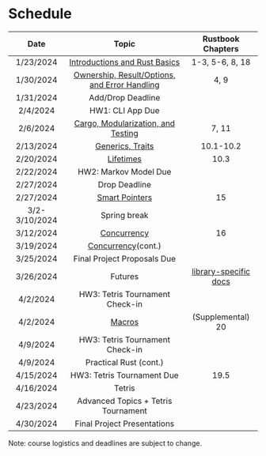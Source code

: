 # Schedule

|     Date      |                                                                 Topic                                                                 |                                      Rustbook Chapters                                       |
| :-----------: | :-----------------------------------------------------------------------------------------------------------------------------------: | :------------------------------------------------------------------------------------------: |
|   1/23/2024   |         [Introductions and Rust Basics](https://docs.google.com/presentation/d/1NhWXh2qgb6p87PsVmaAnrQYthtdTCugRxdLPwUMdVh8/)         |                                       1-3, 5-6, 8, 18                                        |
|   1/30/2024   | [Ownership, Result/Options, and Error Handling](https://docs.google.com/presentation/d/1xbY_a3U1OyAtUxUD7oaL7xoORyjFGQwB2LfnaQ68IV0/) |                                             4, 9                                             |
|   1/31/2024   |                                                           Add/Drop Deadline                                                           |                                                                                              |
|   2/4/2024    |                                                           HW1: CLI App Due                                                            |                                                                                              |
|   2/6/2024    |      [Cargo, Modularization, and Testing](https://docs.google.com/presentation/d/1SFtYVr5OItfE8PjBYTGVaFcnPIZGMwpLkDMG-_MMWLw/)       |                                            7, 11                                             |
|   2/13/2024   |               [Generics, Traits](https://docs.google.com/presentation/d/1U4ChCn9zZE2vLb87_hZTzP1S2VdUS7mmm6p7aRiQk90/)                |                                          10.1-10.2                                           |
|   2/20/2024   |                   [Lifetimes](https://docs.google.com/presentation/d/1QFBiEFNd6XDxEEXO3nugpZ0hwdsE2y43EY7N-8zF9-4/)                   |                                             10.3                                             |
|   2/22/2024   |                                                         HW2: Markov Model Due                                                         |                                                                                              |
|   2/27/2024   |                                                             Drop Deadline                                                             |                                                                                              |
|   2/27/2024   |                [Smart Pointers](https://docs.google.com/presentation/d/1SS6SxLO64SLMinTTIbeUcRmsFjzqZAk_20AwYwdLdys/)                 |                                              15                                              |
| 3/2-3/10/2024 |                                                             Spring break                                                              |                                                                                              |
|   3/12/2024   |          [Concurrency](https://docs.google.com/presentation/d/1ZJcDdDYQV6i71WPxcv1jGWeO-hH7pMYxC_-zvNg6qts/edit?usp=sharing)          |                                              16                                              |
|   3/19/2024   |      [Concurrency](https://docs.google.com/presentation/d/1ZJcDdDYQV6i71WPxcv1jGWeO-hH7pMYxC_-zvNg6qts/edit?usp=sharing)(cont.)       |                                                                                              |
|   3/25/2024   |                                                      Final Project Proposals Due                                                      |                                                                                              |
|   3/26/2024   |                                                                Futures                                                                | [library-specific docs](https://rust-lang.github.io/async-book/08_ecosystem/00_chapter.html) |
|   4/2/2024    |                                                    HW3: Tetris Tournament Check-in                                                    |                                                                                              |
|   4/2/2024    |            [Macros](https://docs.google.com/presentation/d/1ApoYvabYf0nSd-yM93hZKi6LWD9te-rdqN_vnHjHQGg/edit?usp=sharing)             |                                      (Supplemental) 20                                       |
|   4/9/2024    |                                                    HW3: Tetris Tournament Check-in                                                    |                                                                                              |
|   4/9/2024    |                                                        Practical Rust (cont.)                                                         |                                                                                              |
|   4/15/2024   |                                                      HW3: Tetris Tournament Due                                                       |                                             19.5                                             |
|   4/16/2024   |                                                                Tetris                                                                 |                                                                                              |
|   4/23/2024   |                                                  Advanced Topics + Tetris Tournament                                                  |                                                                                              |
|   4/30/2024   |                                                      Final Project Presentations                                                      |                                                                                              |

Note: course logistics and deadlines are subject to change.
